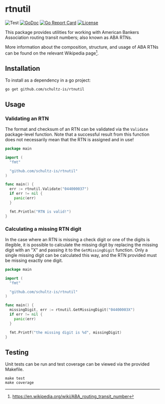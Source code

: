 # rtnutil

![Test](https://github.com/schultz-is/rtnutil/workflows/Test/badge.svg)
[![GoDoc](https://godoc.org/github.com/schultz-is/rtnutil?status.svg)](https://pkg.go.dev/github.com/schultz-is/rtnutil)
[![Go Report Card](https://goreportcard.com/badge/github.com/schultz-is/rtnutil)](https://goreportcard.com/report/github.com/schultz-is/rtnutil)
[![License](https://img.shields.io/github/license/schultz-is/rtnutil)](./LICENSE)

This package provides utilities for working with American Bankers Association
routing transit numbers; also known as ABA RTNs.

More information about the composition, structure, and usage of ABA RTNs can be
found on the relevant Wikipedia page[^1].

[^1]: https://en.wikipedia.org/wiki/ABA_routing_transit_number

## Installation

To install as a dependency in a go project:

```console
go get github.com/schultz-is/rtnutil
```

## Usage

### Validating an RTN

The format and checksum of an RTN can be validated via the `Validate`
package-level function. Note that a successful result from this function does
not necessarily mean that the RTN is assigned and in use!

```go
package main

import (
  "fmt"

  "github.com/schultz-is/rtnutil"
)

func main() {
  err := rtnutil.Validate("044000037")
  if err != nil {
    panic(err)
  }

  fmt.Println("RTN is valid!")
}
```

### Calculating a missing RTN digit

In the case where an RTN is missing a check digit or one of the digits is
illegible, it is possible to calculate the missing digit by replacing the
missing digit with an "X" and passing it to the `GetMissingDigit` function.
Only a single missing digit can be calculated this way, and the RTN provided
must be missing exactly one digit.

```go
package main

import (
  "fmt"

  "github.com/schultz-is/rtnutil"
)

func main() {
  missingDigit, err := rtnutil.GetMissingDigit("04400003X")
  if err != nil {
    panic(err)
  }

  fmt.Printf("the missing digit is %d", missingDigit)
}
```

## Testing

Unit tests can be run and test coverage can be viewed via the provided
Makefile.

```console
make test
make coverage
```
